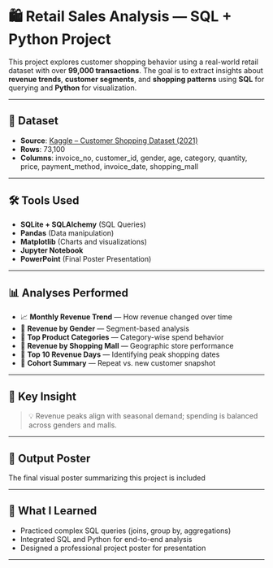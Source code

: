 # 🛍️ Retail Sales Analysis — SQL + Python Project

This project explores customer shopping behavior using a real-world retail dataset with over **99,000 transactions**. The goal is to extract insights about **revenue trends**, **customer segments**, and **shopping patterns** using **SQL** for querying and **Python** for visualization.

---

## 📁 Dataset

- **Source**: [Kaggle – Customer Shopping Dataset (2021)](https://www.kaggle.com/datasets/mehmettahiraslan/customer-shopping-dataset)
- **Rows**: 73,100
- **Columns**: invoice_no, customer_id, gender, age, category, quantity, price, payment_method, invoice_date, shopping_mall

---

## 🛠 Tools Used

- **SQLite + SQLAlchemy** (SQL Queries)
- **Pandas** (Data manipulation)
- **Matplotlib** (Charts and visualizations)
- **Jupyter Notebook**
- **PowerPoint** (Final Poster Presentation)

---

## 📊 Analyses Performed

- 📈 **Monthly Revenue Trend** — How revenue changed over time
- 🧍 **Revenue by Gender** — Segment-based analysis
- 🛒 **Top Product Categories** — Category-wise spend behavior
- 🏬 **Revenue by Shopping Mall** — Geographic store performance
- 📅 **Top 10 Revenue Days** — Identifying peak shopping dates
- 🔁 **Cohort Summary** — Repeat vs. new customer snapshot

---

## 📍 Key Insight

> 💡 Revenue peaks align with seasonal demand; spending is balanced across genders and malls.

---

## 📌 Output Poster

The final visual poster summarizing this project is included


---

## 🧠 What I Learned

- Practiced complex SQL queries (joins, group by, aggregations)
- Integrated SQL and Python for end-to-end analysis
- Designed a professional project poster for presentation

---
